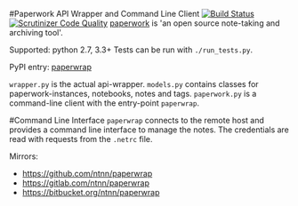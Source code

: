#Paperwork API Wrapper and Command Line Client
[![Build Status](https://travis-ci.org/ntnn/paperwrap.svg?branch=master)](https://travis-ci.org/ntnn/paperwrap)
[![Scrutinizer Code Quality](https://scrutinizer-ci.com/g/ntnn/paperwrap/badges/quality-score.png?b=master)](https://scrutinizer-ci.com/g/ntnn/paperwrap/?branch=master)
[paperwork](https://github.com/twostairs/paperwork) is 'an open source note-taking and archiving tool'.

Supported: python 2.7, 3.3+
Tests can be run with `./run_tests.py`.

PyPI entry: [paperwrap](https://pypi.python.org/pypi/paperwrap/)

`wrapper.py` is the actual api-wrapper.
`models.py` contains classes for paperwork-instances, notebooks, notes and tags.
`paperwork.py` is a command-line client with the entry-point `paperwrap`.

#Command Line Interface
`paperwrap` connects to the remote host and provides a command line interface to manage the notes.
The credentials are read with requests from the `.netrc` file.

Mirrors:
* https://github.com/ntnn/paperwrap
* https://gitlab.com/ntnn/paperwrap
* https://bitbucket.org/ntnn/paperwrap
